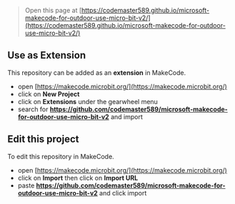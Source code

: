 > Open this page at [https://codemaster589.github.io/microsoft-makecode-for-outdoor-use-micro-bit-v2/](https://codemaster589.github.io/microsoft-makecode-for-outdoor-use-micro-bit-v2/)

## Use as Extension

This repository can be added as an **extension** in MakeCode.

* open [https://makecode.microbit.org/](https://makecode.microbit.org/)
* click on **New Project**
* click on **Extensions** under the gearwheel menu
* search for **https://github.com/codemaster589/microsoft-makecode-for-outdoor-use-micro-bit-v2** and import

## Edit this project

To edit this repository in MakeCode.

* open [https://makecode.microbit.org/](https://makecode.microbit.org/)
* click on **Import** then click on **Import URL**
* paste **https://github.com/codemaster589/microsoft-makecode-for-outdoor-use-micro-bit-v2** and click import
